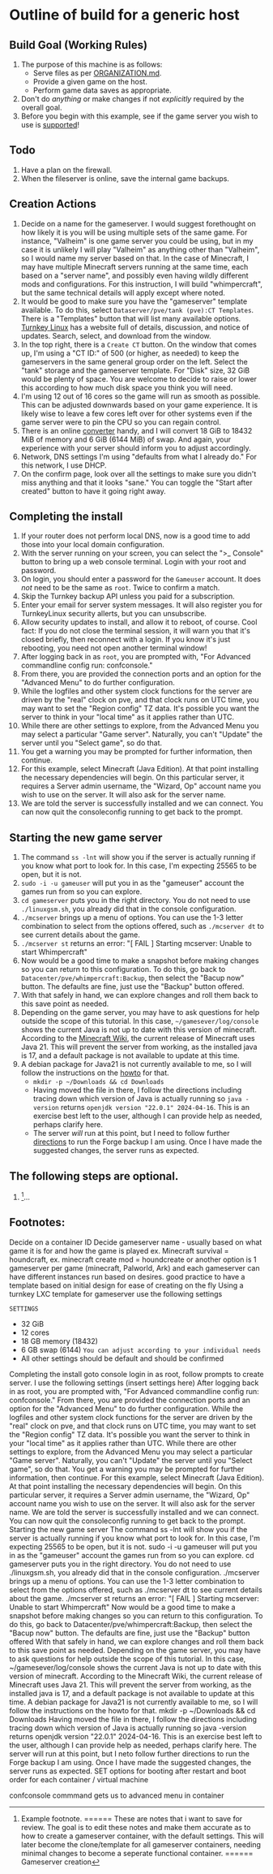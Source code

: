 Outline of build for a generic host
======

## Build Goal (Working Rules)
   1. The purpose of this machine is as follows:
      * Serve files as per [ORGANIZATION.md](../main/ORGANIZATION.md).
      * Provide a given game on the host.
      * Perform game data saves as appropriate.
   2. Don't do *anything* or make changes if not *explicitly* required by the overall goal.
   3. Before you begin with this example, see if the game server you wish to use is [supported](https://linuxgsm.com/servers/)!

## Todo
   1. Have a plan on the firewall.
   2. When the fileserver is online, save the internal game backups.

## Creation Actions
   1. Decide on a name for the gameserver. I would suggest forethought on how likely it is you will be using
      multiple sets of the same game. For instance, "Valheim" is one game server you could be using, but in
      my case it is unlikely I will play "Valheim" as anything other than "Valheim", so I would name my server
      based on that. In the case of Minecraft, I may have multiple Minecraft servers running at the same time,
      each based on a "server name", and possibly even having wildly different mods and configurations. For
      this instruction, I will build "whimpercraft", but the same technical details will apply except where
      noted.
   2. It would be good to make sure you have the "gameserver" template available. To do this, select
      `Dataserver/pve/tank (pve):CT Templates`. There is a "Templates" button that will list many available
      options. [Turnkey Linux](https://www.turnkeylinux.org) has a website full of details, discussion, and
      notice of updates. Search, select, and download from the window.
   4. In the top right, there is a `Create CT` button. On the window that comes up, I'm using a "CT ID:" of
      500 (or higher, as needed) to keep the gameservers in the same general group order on the left. Select
      the "tank" storage and the gameserver template.
      For "Disk" size, 32 GiB would be plenty of space. You are welcome to decide to raise or lower this
      according to how much disk space you think you will need.
   5. I'm using 12 out of 16 cores so the game will run as smooth as possible. This can be adjusted downwards
      based on your game experience. It is likely wise to leave a few cores left over for other systems even
      if the game server were to pin the CPU so you can regain control.
   6. There is an online [converter](https://www.convertunits.com/from/GiB/to/MiB) handy, and I will convert
      18 GiB to 18432 MiB of memory and 6 GiB (6144 MiB) of swap. And again, your experience with your
      server should inform you to adjust accordingly.
   7. Network, DNS settings I'm using "defaults from what I already do." For this network, I use DHCP.
   8. On the confirm page, look over all the settings to make sure you didn't miss anything and that it looks
      "sane." You can toggle the "Start after created" button to have it going right away.
      
## Completing the install
   1. If your router does not perform local DNS, now is a good time to add those into your local domain
      configuration.
   2. With the server running on your screen, you can select the ">_ Console" button to bring up a web
      console terminal. Login with your root and password.
   3. On login, you should enter a password for the `Gameuser` account. It does *not* need to be the same as
      `root`. Twice to confirm a match.
   4. Skip the Turnkey backup API unless you paid for a subscription.
   5. Enter your email for server system messages. It will also register you for TurnkeyLinux security
      allerts, but you can unsubscribe.
   6. Allow security updates to install, and allow it to reboot, of course. Cool fact: If you do not close
      the terminal session, it will warn you that it's closed briefly, then reconnect with a login. If you
      know it's just rebooting, you need not open another terminal window!
   8. After logging back in as `root`, you are prompted with, "For Advanced commandline config run:
      confconsole."
   9. From there, you are provided the connection ports and an option for the "Advanced Menu" to do further
      configuration.
   10. While the logfiles and other system clock functions for the server are driven by the "real" clock on
       pve, and that clock runs on UTC time, you may want to set the "Region config" TZ data. It's possible
       you want the server to think in your "local time" as it applies rather than UTC.
   11. While there are other settings to explore, from the Advanced Menu you may select a particular
       "Game server". Naturally, you can't "Update" the server until you "Select game", so do that.
   12. You get a warning you may be prompted for further information, then continue.
   13. For this example, select Minecraft (Java Edition). At that point installing the necessary dependencies
       will begin. On this particular server, it requires a Server admin username, the "Wizard, Op" account
       name you wish to use on the server. It will also ask for the server name.
   14. We are told the server is successfully installed and we can connect. You can now quit the consoleconfig
       running to get back to the prompt.

## Starting the new game server
   1. The command `ss -lnt` will show you if the server is actually running if you know what port to look for.
      In this case, I'm expecting 25565 to be open, but it is not.
   2. `sudo -i -u gameuser` will put you in as the "gameuser" account the games run from so you can explore.
   3. `cd gameserver` puts you in the right directory. You do not need to use `./linuxgsm.sh`, you already did
      that in the console configuration.
   4. `./mcserver` brings up a menu of options. You can use the 1-3 letter combination to select from the
      options offered, such as `./mcserver dt` to see current details about the game.
   5. `./mcserver st` returns an error: "\[ FAIL \] Starting mcserver: Unable to start Whimpercraft"
   6. Now would be a good time to make a snapshot before making changes so you can return to this configuration.
      To do this, go back to `Datacenter/pve/whimpercraft:Backup`, then select the "Bacup now" button. The
      defaults are fine, just use the "Backup" button offered.
   7. With that safely in hand, we can explore changes and roll them back to this save point as needed.
   8. Depending on the game server, you may have to ask questions for help outside the scope of this tutorial.
      In this case, `~/gamesever/log/console` shows the current Java is not up to date with this version of
      minecraft. According to the [Minecraft Wiki](https://minecraft.wiki/w/Java_Edition#System_requirements),
      the current release of Minecraft uses Java 21. This will prevent the server from working, as the installed
      java is 17, and a default package is not available to update at this time.
   9. A debian package for Java21 is not currently available to me, so I will follow the instructions on the
      [howto](https://computingforgeeks.com/install-java-jdk-or-openjdk-21-on-debian/) for that.
      * `mkdir -p ~/Downloads && cd Downloads`
      * Having moved the file in there, I follow the directions including tracing down which version of Java
        is actually running so `java -version` returns `openjdk version "22.0.1" 2024-04-16`. This is an exercise
        best left to the user, although I can provide help as needed, perhaps clarify here.
      * The server *will* run at this point, but I need to follow further
        [directions](https://github.com/GameServerManagers/LinuxGSM/discussions/3817) to run the Forge backup
        I am using. Once I have made the suggested changes, the server runs as expected.
   
## The following steps are optional.
   1. [^1]...

      
## Footnotes:
   [^1]: Example footnote.
======
These are notes that i want to save for review. The goal is to edit these notes and make them accurate as to how to create a gameserver container, with the default settings. This will later become the clone/template for all gameserver containers, needing minimal changes to become a seperate functional container.
======
   Gameserver creation

Decide on a container ID
Decide gameserver name - usually based on what game it is for and how the game is played ex. Minecraft survival = houndcraft, ex. minecraft create mod = houndcreate or another option is 1 gameserver per game (minecraft, Palworld, Ark) and each gameserver can have different instances run based on desires.
good practice to have a template based on initial design for ease of creating on the fly
Using a turnkey LXC template for gameserver use the following settings

`SETTINGS`
- 32 GiB
- 12 cores
- 18 GB memory (18432)
- 6 GB swap (6144) `You can adjust according to your individual needs`
- All other settings should be default and should be confirmed

Completing the install
goto console login in as root, follow prompts to create server.
I use the following settings
(insert settings here)
After logging back in as root, you are prompted with, "For Advanced commandline config run: confconsole."
From there, you are provided the connection ports and an option for the "Advanced Menu" to do further configuration.
While the logfiles and other system clock functions for the server are driven by the "real" clock on pve, and that clock runs on UTC time, you may want to set the "Region config" TZ data. It's possible you want the server to think in your "local time" as it applies rather than UTC.
While there are other settings to explore, from the Advanced Menu you may select a particular "Game server". Naturally, you can't "Update" the server until you "Select game", so do that.
You get a warning you may be prompted for further information, then continue.
For this example, select Minecraft (Java Edition). At that point installing the necessary dependencies will begin. On this particular server, it requires a Server admin username, the "Wizard, Op" account name you wish to use on the server. It will also ask for the server name.
We are told the server is successfully installed and we can connect. You can now quit the consoleconfig running to get back to the prompt.
Starting the new game server
The command ss -lnt will show you if the server is actually running if you know what port to look for. In this case, I'm expecting 25565 to be open, but it is not.
sudo -i -u gameuser will put you in as the "gameuser" account the games run from so you can explore.
cd gameserver puts you in the right directory. You do not need to use ./linuxgsm.sh, you already did that in the console configuration.
./mcserver brings up a menu of options. You can use the 1-3 letter combination to select from the options offered, such as ./mcserver dt to see current details about the game.
./mcserver st returns an error: "[ FAIL ] Starting mcserver: Unable to start Whimpercraft"
Now would be a good time to make a snapshot before making changes so you can return to this configuration. To do this, go back to Datacenter/pve/whimpercraft:Backup, then select the "Bacup now" button. The defaults are fine, just use the "Backup" button offered
With that safely in hand, we can explore changes and roll them back to this save point as needed.
Depending on the game server, you may have to ask questions for help outside the scope of this tutorial. In this case, ~/gamesever/log/console shows the current Java is not up to date with this version of minecraft. According to the Minecraft Wiki, the current release of Minecraft uses Java 21. This will prevent the server from working, as the installed java is 17, and a default package is not available to update at this time.
A debian package for Java21 is not currently available to me, so I will follow the instructions on the howto for that.
mkdir -p ~/Downloads && cd Downloads
Having moved the file in there, I follow the directions including tracing down which version of Java is actually running so java -version returns openjdk version "22.0.1" 2024-04-16. This is an exercise best left to the user, although I can provide help as needed, perhaps clarify here.
The server will run at this point, but I neto follow further directions to run the Forge backup I am using. Once I have made the suggested changes, the server runs as expected.
SET options for booting after restart and boot order for each container / virtual machine

confconsole commmand gets us to advanced menu in container


